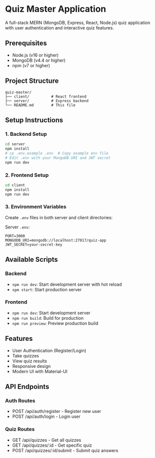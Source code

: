 # Quiz Master Application

A full-stack MERN (MongoDB, Express, React, Node.js) quiz application with user authentication and interactive quiz features.

## Prerequisites

- Node.js (v16 or higher)
- MongoDB (v4.4 or higher)
- npm (v7 or higher)

## Project Structure

```
quiz-master/
├── client/          # React frontend
├── server/          # Express backend
└── README.md        # This file
```

## Setup Instructions

### 1. Backend Setup

```bash
cd server
npm install
# cp .env.example .env  # Copy example env file
# Edit .env with your MongoDB URI and JWT secret
npm run dev
```

### 2. Frontend Setup

```bash
cd client
npm install
npm run dev
```

### 3. Environment Variables

Create `.env` files in both server and client directories:

Server `.env`:
```
PORT=3000
MONGODB_URI=mongodb://localhost:27017/quiz-app
JWT_SECRET=your-secret-key
```

## Available Scripts

### Backend

- `npm run dev`: Start development server with hot reload
- `npm start`: Start production server

### Frontend

- `npm run dev`: Start development server
- `npm run build`: Build for production
- `npm run preview`: Preview production build

## Features

- User Authentication (Register/Login)
- Take quizzes
- View quiz results
- Responsive design
- Modern UI with Material-UI

## API Endpoints

### Auth Routes
- POST /api/auth/register - Register new user
- POST /api/auth/login - Login user

### Quiz Routes
- GET /api/quizzes - Get all quizzes
- GET /api/quizzes/:id - Get specific quiz
- POST /api/quizzes/:id/submit - Submit quiz answers 
